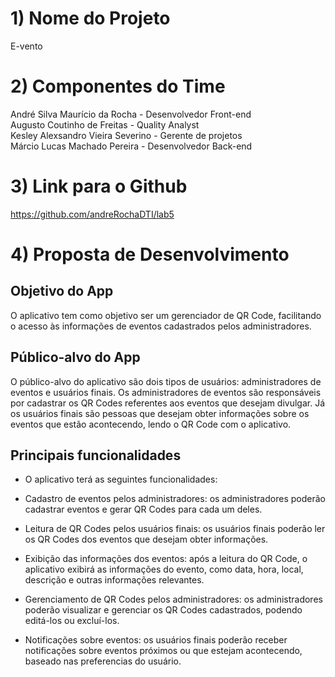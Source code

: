 # 1) Nome do Projeto
E-vento
# 2) Componentes do Time
André Silva Maurício da Rocha - Desenvolvedor Front-end <br>
Augusto Coutinho de Freitas - Quality Analyst <br>
Kesley Alexsandro Vieira Severino - Gerente de projetos <br>
Márcio Lucas Machado Pereira - Desenvolvedor Back-end <br>

# 3) Link para o Github
https://github.com/andreRochaDTI/lab5

# 4) Proposta de Desenvolvimento

## Objetivo do App
O aplicativo tem como objetivo ser um gerenciador de QR Code, facilitando o acesso às informações de eventos cadastrados pelos administradores.

## Público-alvo do App
O público-alvo do aplicativo são dois tipos de usuários: administradores de eventos e usuários finais. Os administradores de eventos são responsáveis por cadastrar os QR Codes referentes aos eventos que desejam divulgar. Já os usuários finais são pessoas que desejam obter informações sobre os eventos que estão acontecendo, lendo o QR Code com o aplicativo.

## Principais funcionalidades
- O aplicativo terá as seguintes funcionalidades:

- Cadastro de eventos pelos administradores: os administradores poderão cadastrar eventos e gerar QR Codes para cada um deles.

- Leitura de QR Codes pelos usuários finais: os usuários finais poderão ler os QR Codes dos eventos que desejam obter informações.

- Exibição das informações dos eventos: após a leitura do QR Code, o aplicativo exibirá as informações do evento, como data, hora, local, descrição e outras informações relevantes.

- Gerenciamento de QR Codes pelos administradores: os administradores poderão visualizar e gerenciar os QR Codes cadastrados, podendo editá-los ou excluí-los.

- Notificações sobre eventos: os usuários finais poderão receber notificações sobre eventos próximos ou que estejam acontecendo, baseado nas preferencias do usuário.

